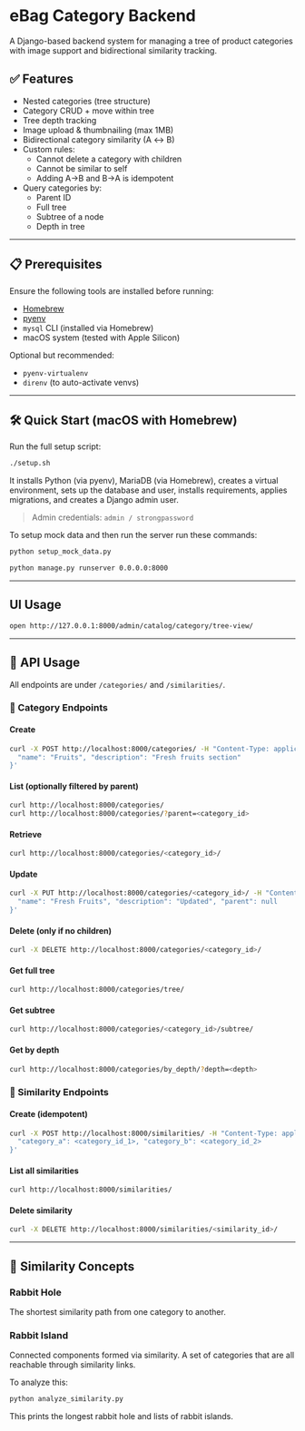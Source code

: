# eBag Category Backend

A Django-based backend system for managing a tree of product categories with image support and bidirectional similarity tracking.

## ✅ Features

- Nested categories (tree structure)
- Category CRUD + move within tree
- Tree depth tracking
- Image upload & thumbnailing (max 1MB)
- Bidirectional category similarity (A ↔ B)
- Custom rules:
  - Cannot delete a category with children
  - Cannot be similar to self
  - Adding A→B and B→A is idempotent
- Query categories by:
  - Parent ID
  - Full tree
  - Subtree of a node
  - Depth in tree

---

## 📋 Prerequisites

Ensure the following tools are installed before running:

- [Homebrew](https://brew.sh/)
- [pyenv](https://github.com/pyenv/pyenv)
- `mysql` CLI (installed via Homebrew)
- macOS system (tested with Apple Silicon)

Optional but recommended:

- `pyenv-virtualenv`
- `direnv` (to auto-activate venvs)

---

## 🛠️ Quick Start (macOS with Homebrew)

Run the full setup script:

```bash
./setup.sh
```

It installs Python (via pyenv),
MariaDB (via Homebrew),
creates a virtual environment,
sets up the database and user,
installs requirements,
applies migrations,
and creates a Django admin user.

> Admin credentials: `admin / strongpassword`

To setup mock data and then run the server run these commands:
```bash
python setup_mock_data.py

python manage.py runserver 0.0.0.0:8000
```

---

## UI Usage
```bash
open http://127.0.0.1:8000/admin/catalog/category/tree-view/
```
---

## 🧪 API Usage

All endpoints are under `/categories/` and `/similarities/`.

### 📁 Category Endpoints

#### Create
```bash
curl -X POST http://localhost:8000/categories/ -H "Content-Type: application/json" -d '{
  "name": "Fruits", "description": "Fresh fruits section"
}'
```

#### List (optionally filtered by parent)
```bash
curl http://localhost:8000/categories/
curl http://localhost:8000/categories/?parent=<category_id>
```

#### Retrieve
```bash
curl http://localhost:8000/categories/<category_id>/
```

#### Update
```bash
curl -X PUT http://localhost:8000/categories/<category_id>/ -H "Content-Type: application/json" -d '{
  "name": "Fresh Fruits", "description": "Updated", "parent": null
}'
```

#### Delete (only if no children)
```bash
curl -X DELETE http://localhost:8000/categories/<category_id>/
```

#### Get full tree
```bash
curl http://localhost:8000/categories/tree/
```

#### Get subtree
```bash
curl http://localhost:8000/categories/<category_id>/subtree/
```

#### Get by depth
```bash
curl http://localhost:8000/categories/by_depth/?depth=<depth>
```

### 🔁 Similarity Endpoints

#### Create (idempotent)
```bash
curl -X POST http://localhost:8000/similarities/ -H "Content-Type: application/json" -d '{
  "category_a": <category_id_1>, "category_b": <category_id_2>
}'
```

#### List all similarities
```bash
curl http://localhost:8000/similarities/
```

#### Delete similarity
```bash
curl -X DELETE http://localhost:8000/similarities/<similarity_id>/
```

---

## 🧠 Similarity Concepts

### Rabbit Hole

The shortest similarity path from one category to another.

### Rabbit Island

Connected components formed via similarity. A set of categories that are all reachable through similarity links.

To analyze this:

```bash
python analyze_similarity.py
```

This prints the longest rabbit hole and lists of rabbit islands.

